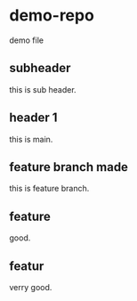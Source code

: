 # demo-repo

demo file
## subheader
this is sub header.

## header 1
this is main.

## feature branch made 
this is feature branch.
 
 ## feature
 good. 

## featur 
 verry good.